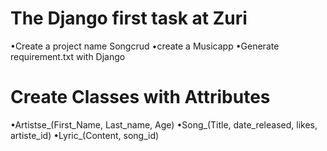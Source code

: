 # The Django first task at Zuri  

   •Create a project name Songcrud                   •create a Musicapp                                •Generate requirement.txt with Django

# Create Classes with Attributes

   •Artistse_(First_Name, Last_name, Age)
   •Song_(Title, date_released, likes, artiste_id)   •Lyric_(Content, song_id)

